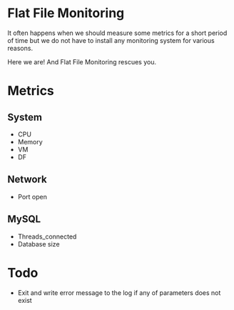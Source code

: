 # Flat File Monitoring
It often happens when we should measure some metrics for a short period of time but we do not have to install any monitoring system for various reasons.

Here we are! And Flat File Monitoring rescues you.

# Metrics
## System
- CPU
- Memory
- VM
- DF

## Network
- Port open

## MySQL
- Threads_connected
- Database size

# Todo
- Exit and write error message to the log if any of parameters does not exist

